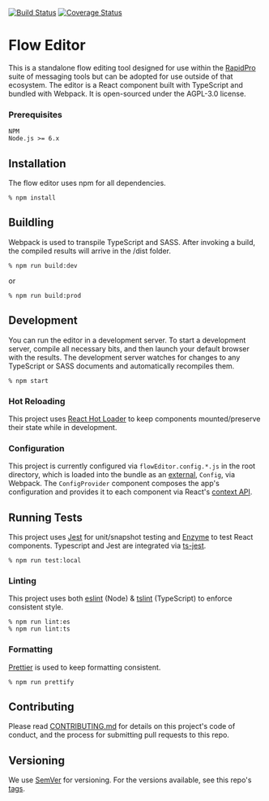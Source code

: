[![Build Status](https://travis-ci.org/nyaruka/floweditor.svg?branch=master)](https://travis-ci.org/nyaruka/floweditor)
[![Coverage Status](https://coveralls.io/repos/github/nyaruka/floweditor/badge.svg?branch=master)](https://coveralls.io/github/nyaruka/floweditor?branch=master)

# Flow Editor
This is a standalone flow editing tool designed for use within the [RapidPro](https://github.com/rapidpro/rapidpro)
 suite of messaging tools but can be adopted for use outside of that ecosystem. The editor is a React component built with TypeScript and bundled with Webpack. It is open-sourced under the AGPL-3.0 license.


### Prerequisites
```
NPM
Node.js >= 6.x
```

## Installation
The flow editor uses npm for all dependencies.
```
% npm install
```

## Buildling
Webpack is used to transpile TypeScript and SASS. After invoking a build, the compiled results will arrive in the /dist folder.
```
% npm run build:dev
```
or
```
% npm run build:prod
```

## Development
You can run the editor in a development server. To start a development server, compile all necessary bits, and then launch your default browser with the results. The development server watches for changes to any TypeScript or SASS documents and automatically recompiles them.
```
% npm start
```

### Hot Reloading
This project uses [React Hot Loader](https://github.com/gaearon/react-hot-loader) to keep components mounted/preserve their state while in development.

### Configuration

This project is currently configured via `flowEditor.config.*.js` in the root directory, which is loaded into the bundle as an [external](https://webpack.js.org/configuration/externals/), `Config`, via Webpack. The `ConfigProvider` component composes the app's configuration and provides it to each component via React's [context API](https://reactjs.org/docs/context.html).

## Running Tests

This project uses [Jest](https://facebook.github.io/jest/) for unit/snapshot testing and [Enzyme](https://github.com/airbnb/enzyme) to test React components. Typescript and Jest are integrated via [ts-jest](https://github.com/kulshekhar/ts-jest).

```
% npm run test:local
```
### Linting

This project uses both [eslint](https://eslint.org/) (Node) & [tslint](https://github.com/palantir/tslint) (TypeScript) to enforce consistent style.

```
% npm run lint:es
% npm run lint:ts
```

### Formatting

[Prettier](https://github.com/prettier/prettier) is used to keep formatting consistent.

```
% npm run prettify
```

## Contributing

Please read [CONTRIBUTING.md](https://github.com/nyaruka/floweditor/blob/master/CONTRIBUTING.md) for details on this project's code of conduct, and the process for submitting pull requests to this repo.

## Versioning

We use [SemVer](http://semver.org/) for versioning. For the versions available, see this repo's [tags](https://github.com/nyaruka/floweditor/tags).

